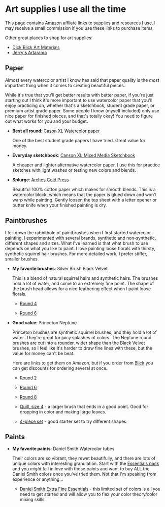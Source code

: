 # Art supplies I use all the time

This page contains [Amazon](http://www.amazon.com) affliate links to supplies and resources I use. I may receive a small commission if you use these links to purchase items.

Other great places to shop for art supplies:

- [Dick Blick Art Materials](http://www.dickblick.com)
- [Jerry's Artarama](https://www.jerrysartarama.com/)

## Paper

Almost every watercolor artist I know has said that paper quality is the *most* important thing when it comes to creating beautiful pieces.

While it's true that you'll get better results with better paper, if you're just starting out I think it's more important to use watercolor paper that you'll enjoy practicing on, whether that's a sketchbook, student grade paper, or premium artist grade paper. Some people I know (myself included) only use nice paper for finished pieces, and that's totally okay! You need to figure out what works for you and your budget.

- **Best all round**: [Cason XL Watercolor paper](https://amzn.to/2ZQDz6v)

  One of the best student grade papers I have tried. Great value for money.
  
- **Everyday sketchbook**: [Canson XL Mixed Media Sketchbook](https://amzn.to/32QPrHP)
  
  A cheaper and lighter alternative watercolor paper, I use this for practice sketches with light washes or testing new colors and blends. 
  
- **Splurge**: [Arches Cold Press](https://amzn.to/32QPrHP)
  
  Beautiful 100% cotton paper which makes for smooth blends. This is a watercolor block, which means that the paper is glued down and won't warp while painting. Gently loosen the top sheet with a letter opener or butter knife when your finished painting is dry.

## Paintbrushes

I fell down the rabbithole of paintbrushes when I first started watercolor painting. I experimented with several brands, synthetic and non-synthetic, different shapes and sizes. What I've learned is that what brush to use depends on what you like to paint. I love painting loose florals with thirsty, synthetic squirrel hair brushes. For more detailed work, I prefer stiffer, smaller brushes. 

- **My favorite brushes**: Silver Brush Black Velvet

  This is a blend of natural squirrel hairs and synthetic hairs. The brushes hold a lot of water, and come to an extremely fine point. The shape of the brush head allows for a nice feathering effect when I paint loose florals. 
  
  - [Round 4](https://amzn.to/2ZORkTm)
  
  - [Round 6](https://amzn.to/3hpigPt)

- **Good value**: Princeton Neptune

  Princeton brushes are synthetic squirrel brushes, and they hold a lot of water. They're great for juicy splashes of colors. The Neptune round brushes are cut into a rounder, wider shape than the Black Velvet brushes, so I feel like it's harder to draw fine lines with these, but the value for money can't be beat. 
  
  Here are links to get them on Amazon, but if you order from [Blick](http://www.dickblick.com) you can get discounts for ordering several at once.
  
  - [Round 2](https://amzn.to/3jsb7Qe)
  
  - [Round 6](https://amzn.to/3hpiV3o)
  
  - [Round 8](https://amzn.to/2CYhg65)
  
  - [Quill, size 4](https://amzn.to/30E4uSo) - a larger brush that ends in a good point. Good for dropping in color and making large leaves.
  
  - [4-piece set](https://amzn.to/2D2Fr31) - good starter set to try different shapes.
  
## Paints

- **My favorite paints**: Daniel Smith Watercolor tubes
  
  Their colors are so vibrant, they rewet beautifully, and there are lots of unique colors with interesting granulation. Start with the [Essentials pack](https://amzn.to/2CCRh4c) and you *might* fall in love with these paints and want to buy ALL the Daniel Smith colors once you've tried them. Not that I'm speaking from experience or anything...
  
  - [Daniel Smith Extra Fine Essentials](https://amzn.to/2CCRh4c) - this limited set of colors is all you need to get started and will allow you to flex your color theory/color mixing skills.
